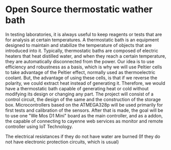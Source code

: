 
# Open Source thermostatic wather bath 
In testing laboratories, it is always useful to keep reagents or tests that are for analysis at certain temperatures.
A thermostatic bath is an equipment designed to maintain and stabilize the temperature of objects that are introduced into it.
Typically, thermostatic baths are composed of electric heaters that heat distilled water, and when they reach a certain temperature, they are automatically disconnected from the power.
Our idea is to use efficiency and robustness as a basis, which is why we will use Peltier cells to take advantage of the Peltier effect, normally used as thermoelectric coolant.
But, the advantage of using these cells, is that if we reverse the polarity, we could extract heat instead of generating it.
Therefore, we would have a thermostatic bath capable of generating heat or cold without modifying its design or changing any part.
The project will consist of a control circuit, the design of the same and the construction of the storage box.
Microcontrollers based on the ATMEGA328p will be used primarily for first tests and calibration of the sensors.
After that is made, the goal will be to use one "We Mos D1 Mini" board as the main controller, and as a addon, the capable of connecting to cayenne web services as monitor and remote controller using IoT Technology.


The electrical resistances if they do not have water are burned (If they do not have electronic protection circuits, which is usual)
